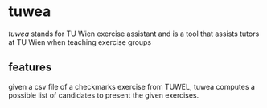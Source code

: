 # tuwea

*tuwea* stands for TU Wien exercise assistant and is a tool that assists tutors at TU Wien when teaching exercise groups

## features

given a csv file of a checkmarks exercise from TUWEL, tuwea computes a possible list of candidates to present the given
exercises.
